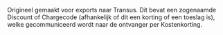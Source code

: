 Origineel gemaakt voor exports naar Transus. Dit bevat een zogenaamde Discount of Chargecode (afhankelijk of dit een korting of een toeslag is), welke gecommuniceerd wordt naar de ontvanger per Kostenkorting.